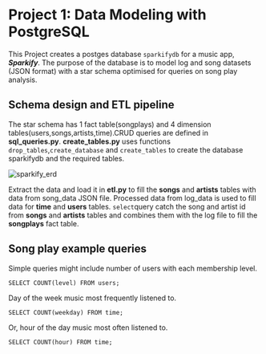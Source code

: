 # Project 1: Data Modeling with PostgreSQL
This Project creates a postges database `sparkifydb` for a music app, ***Sparkify***. The purpose of the database is to model log and song datasets (JSON format) with a star schema optimised for queries on song play analysis.
## Schema design and ETL pipeline
The star schema has 1 fact table(songplays) and 4 dimension tables(users,songs,artists,time).CRUD queries are defined in **sql_queries.py**. **create_tables.py** uses functions `drop_tables`,`create_database` and `create_tables` to create the database sparkifydb and the required tables.

![sparkify_erd](https://user-images.githubusercontent.com/73744812/202075302-dd7b07de-0075-49a9-968e-bb3235bba732.png)

Extract the data and load it in **etl.py** to fill the **songs** and **artists** tables with data from song_data JSON file. Processed data from log_data is used to fill data for **time** and **users** tables. `select`query catch the song and artist id from **songs** and **artists** tables and combines them with the log file to fill the **songplays** fact table.

## Song play example queries

Simple queries might include number of users with each membership level.

`SELECT COUNT(level) FROM users;`

Day of the week music most frequently listened to.

`SELECT COUNT(weekday) FROM time;`

Or, hour of the day music most often listened to.

`SELECT COUNT(hour) FROM time;`
